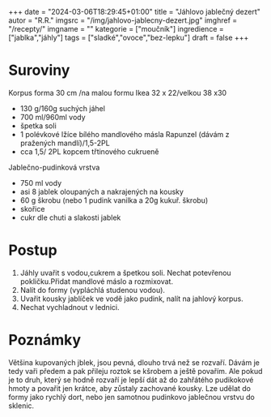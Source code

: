 
+++
date = "2024-03-06T18:29:45+01:00"
title = "Jáhlovo jablečný dezert"
autor = "R.R."
imgsrc = "/img/jahlovo-jablecny-dezert.jpg"
imghref = "/recepty/"
imgname = ""
kategorie = ["moučník"]
ingredience = ["jablka","jáhly"]
tags = ["sladké","ovoce","bez-lepku"]
draft = false
+++


# Suroviny
Korpus forma 30 cm /na malou formu Ikea 32 x 22/velkou 38 x30

- 130 g/160g suchých jáhel
- 700 ml/960ml vody
- špetka soli
- 1 polévkové lžíce bílého mandlového másla Rapunzel (dávám z pražených mandlí)/1,5-2PL
- cca 1,5/ 2PL kopcem třtinového cukrueně

Jablečno-pudinková vrstva
- 750 ml vody 
- asi  8 jablek oloupaných a nakrajených na kousky
- 60 g škrobu (nebo 1 pudink vanilka a 20g kukuř. škrobu)
- skořice
- cukr dle chuti a slakosti jablek

# Postup
1. Jáhly uvařit s vodou,cukrem a špetkou soli. Nechat potevřenou pokličku.Přidat mandlové máslo a rozmixovat.
2. Nalít do formy (vypláchlá studenou vodou).
3. Uvařit kousky jablíček ve vodě jako pudink, nalít na jahlový korpus.
4. Nechat vychladnout v lednici.

# Poznámky
Většina kupovaných jblek, jsou pevná, dlouho trvá než se rozvaří. Dávám je tedy vaři předem a pak přileju roztok se kšrobem a ještě povařím.
Ale pokud je to druh, který se hodně rozvaří je lepší dát až do zahřátého pudikokové hmoty a povařit jen krátce, aby zůstaly zachované kousky.
Lze udělat do formy jako rychlý dort, nebo jen samotnou pudinkovo jablečnou vrstvu do sklenic.

<!-- --> 